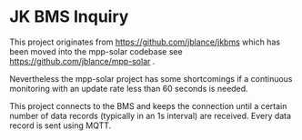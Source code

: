 # JK BMS Inquiry #

This project originates from https://github.com/jblance/jkbms which has been moved into the mpp-solar codebase see https://github.com/jblance/mpp-solar .

Nevertheless the mpp-solar project has some shortcomings if a continuous monitoring with an update rate less than 60 seconds is needed.

This project connects to the BMS and keeps the connection until a certain number of data records (typically in an 1s interval) are received. Every data record is sent using MQTT.

